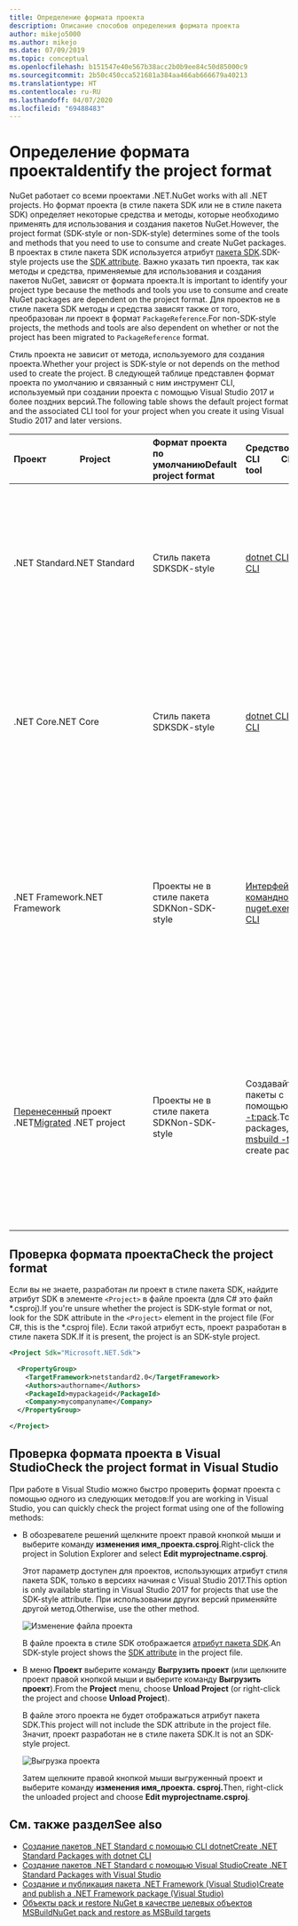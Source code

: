 ```yaml
---
title: Определение формата проекта
description: Описание способов определения формата проекта
author: mikejo5000
ms.author: mikejo
ms.date: 07/09/2019
ms.topic: conceptual
ms.openlocfilehash: b151547e40e567b38acc2b0b9ee84c50d85000c9
ms.sourcegitcommit: 2b50c450cca521681a384aa466ab666679a40213
ms.translationtype: HT
ms.contentlocale: ru-RU
ms.lasthandoff: 04/07/2020
ms.locfileid: "69488483"
---
```

# <a name="identify-the-project-format"></a><span data-ttu-id="4909e-103">Определение формата проекта</span><span class="sxs-lookup"><span data-stu-id="4909e-103">Identify the project format</span></span>

<span data-ttu-id="4909e-104">NuGet работает со всеми проектами .NET.</span><span class="sxs-lookup"><span data-stu-id="4909e-104">NuGet works with all .NET projects.</span></span> <span data-ttu-id="4909e-105">Но формат проекта (в стиле пакета SDK или не в стиле пакета SDK) определяет некоторые средства и методы, которые необходимо применять для использования и создания пакетов NuGet.</span><span class="sxs-lookup"><span data-stu-id="4909e-105">However, the project format (SDK-style or non-SDK-style) determines some of the tools and methods that you need to use to consume and create NuGet packages.</span></span> <span data-ttu-id="4909e-106">В проектах в стиле пакета SDK используется атрибут [пакета SDK](/dotnet/core/tools/csproj#additions).</span><span class="sxs-lookup"><span data-stu-id="4909e-106">SDK-style projects use the [SDK attribute](/dotnet/core/tools/csproj#additions).</span></span> <span data-ttu-id="4909e-107">Важно указать тип проекта, так как методы и средства, применяемые для использования и создания пакетов NuGet, зависят от формата проекта.</span><span class="sxs-lookup"><span data-stu-id="4909e-107">It is important to identify your project type because the methods and tools you use to consume and create NuGet packages are dependent on the project format.</span></span> <span data-ttu-id="4909e-108">Для проектов не в стиле пакета SDK методы и средства зависят также от того, преобразован ли проект в формат `PackageReference`.</span><span class="sxs-lookup"><span data-stu-id="4909e-108">For non-SDK-style projects, the methods and tools are also dependent on whether or not the project has been migrated to `PackageReference` format.</span></span>

<span data-ttu-id="4909e-109">Стиль проекта не зависит от метода, используемого для создания проекта.</span><span class="sxs-lookup"><span data-stu-id="4909e-109">Whether your project is SDK-style or not depends on the method used to create the project.</span></span> <span data-ttu-id="4909e-110">В следующей таблице представлен формат проекта по умолчанию и связанный с ним инструмент CLI, используемый при создании проекта с помощью Visual Studio 2017 и более поздних версий.</span><span class="sxs-lookup"><span data-stu-id="4909e-110">The following table shows the default project format and the associated CLI tool for your project when you create it using Visual Studio 2017 and later versions.</span></span>

| <span data-ttu-id="4909e-111">Проект&nbsp;&nbsp;&nbsp;&nbsp;&nbsp;&nbsp;&nbsp;&nbsp;&nbsp;&nbsp;&nbsp;&nbsp;&nbsp;&nbsp;</span><span class="sxs-lookup"><span data-stu-id="4909e-111">Project&nbsp;&nbsp;&nbsp;&nbsp;&nbsp;&nbsp;&nbsp;&nbsp;&nbsp;&nbsp;&nbsp;&nbsp;&nbsp;&nbsp;</span></span> | <span data-ttu-id="4909e-112">Формат проекта по умолчанию</span><span class="sxs-lookup"><span data-stu-id="4909e-112">Default project format</span></span> | <span data-ttu-id="4909e-113">Средство CLI&nbsp;&nbsp;&nbsp;&nbsp;&nbsp;&nbsp;&nbsp;&nbsp;&nbsp;</span><span class="sxs-lookup"><span data-stu-id="4909e-113">CLI tool&nbsp;&nbsp;&nbsp;&nbsp;&nbsp;&nbsp;&nbsp;&nbsp;&nbsp;</span></span> | <span data-ttu-id="4909e-114">Примечания</span><span class="sxs-lookup"><span data-stu-id="4909e-114">Notes</span></span> |
|:------------- |:-------------|:-----|:-----|
| <span data-ttu-id="4909e-115">.NET Standard</span><span class="sxs-lookup"><span data-stu-id="4909e-115">.NET Standard</span></span> | <span data-ttu-id="4909e-116">Стиль пакета SDK</span><span class="sxs-lookup"><span data-stu-id="4909e-116">SDK-style</span></span> | [<span data-ttu-id="4909e-117">dotnet CLI</span><span class="sxs-lookup"><span data-stu-id="4909e-117">dotnet CLI</span></span>](../install-nuget-client-tools.md#dotnetexe-cli) | <span data-ttu-id="4909e-118">Проекты, созданные в версиях, которые выпущены до Visual Studio 2017, разработаны не в стиле пакета SDK.</span><span class="sxs-lookup"><span data-stu-id="4909e-118">Projects created prior to Visual Studio 2017 are non-SDK-style.</span></span> <span data-ttu-id="4909e-119">Используйте CLI `nuget.exe`.</span><span class="sxs-lookup"><span data-stu-id="4909e-119">Use `nuget.exe` CLI.</span></span> |
| <span data-ttu-id="4909e-120">.NET Core</span><span class="sxs-lookup"><span data-stu-id="4909e-120">.NET Core</span></span> | <span data-ttu-id="4909e-121">Стиль пакета SDK</span><span class="sxs-lookup"><span data-stu-id="4909e-121">SDK-style</span></span> | [<span data-ttu-id="4909e-122">dotnet CLI</span><span class="sxs-lookup"><span data-stu-id="4909e-122">dotnet CLI</span></span>](../install-nuget-client-tools.md#dotnetexe-cli) | <span data-ttu-id="4909e-123">Проекты, созданные в версиях, которые выпущены до Visual Studio 2017, разработаны не в стиле пакета SDK.</span><span class="sxs-lookup"><span data-stu-id="4909e-123">Projects created prior to Visual Studio 2017 are non-SDK-style.</span></span> <span data-ttu-id="4909e-124">Используйте CLI `nuget.exe`.</span><span class="sxs-lookup"><span data-stu-id="4909e-124">Use `nuget.exe` CLI.</span></span> |
| <span data-ttu-id="4909e-125">.NET Framework</span><span class="sxs-lookup"><span data-stu-id="4909e-125">.NET Framework</span></span> | <span data-ttu-id="4909e-126">Проекты не в стиле пакета SDK</span><span class="sxs-lookup"><span data-stu-id="4909e-126">Non-SDK-style</span></span> | [<span data-ttu-id="4909e-127">Интерфейс командной строки nuget.exe</span><span class="sxs-lookup"><span data-stu-id="4909e-127">nuget.exe CLI</span></span>](../install-nuget-client-tools.md#nugetexe-cli) | <span data-ttu-id="4909e-128">Проекты .NET Framework, созданные с помощью других методов, можно преобразовать в стиль пакета SDK.</span><span class="sxs-lookup"><span data-stu-id="4909e-128">.NET Framework projects created using other methods may be SDK-style projects.</span></span> <span data-ttu-id="4909e-129">Для этого воспользуйтесь [CLI dotnet](../install-nuget-client-tools.md#dotnetexe-cli).</span><span class="sxs-lookup"><span data-stu-id="4909e-129">For these, use [dotnet CLI](../install-nuget-client-tools.md#dotnetexe-cli) instead.</span></span> |
| <span data-ttu-id="4909e-130">[Перенесенный](../consume-packages/migrate-packages-config-to-package-reference.md) проект .NET</span><span class="sxs-lookup"><span data-stu-id="4909e-130">[Migrated](../consume-packages/migrate-packages-config-to-package-reference.md) .NET project</span></span> | <span data-ttu-id="4909e-131">Проекты не в стиле пакета SDK</span><span class="sxs-lookup"><span data-stu-id="4909e-131">Non-SDK-style</span></span>| <span data-ttu-id="4909e-132">Создавайте пакеты с помощью [msbuild -t:pack](../consume-packages/migrate-packages-config-to-package-reference.md#create-a-package-after-migration).</span><span class="sxs-lookup"><span data-stu-id="4909e-132">To create packages, use [msbuild -t:pack](../consume-packages/migrate-packages-config-to-package-reference.md#create-a-package-after-migration) to create packages.</span></span> | <span data-ttu-id="4909e-133">Для создания пакетов рекомендуем использовать `msbuild -t:pack`.</span><span class="sxs-lookup"><span data-stu-id="4909e-133">To create packages, `msbuild -t:pack` is recommended.</span></span> <span data-ttu-id="4909e-134">Для других целей используйте [CLI dotnet](../install-nuget-client-tools.md#dotnetexe-cli).</span><span class="sxs-lookup"><span data-stu-id="4909e-134">Otherwise, use the [dotnet CLI](../install-nuget-client-tools.md#dotnetexe-cli).</span></span> <span data-ttu-id="4909e-135">Перенесенные проекты не разработаны не в стиле SDK.</span><span class="sxs-lookup"><span data-stu-id="4909e-135">Migrated projects are not SDK-style projects.</span></span> |

## <a name="check-the-project-format"></a><span data-ttu-id="4909e-136">Проверка формата проекта</span><span class="sxs-lookup"><span data-stu-id="4909e-136">Check the project format</span></span>

<span data-ttu-id="4909e-137">Если вы не знаете, разработан ли проект в стиле пакета SDK, найдите атрибут SDK в элементе `<Project>` в файле проекта (для C# это файл \*.csproj).</span><span class="sxs-lookup"><span data-stu-id="4909e-137">If you're unsure whether the project is SDK-style format or not, look for the SDK attribute in the `<Project>` element in the project file (For C#, this is the \*.csproj file).</span></span> <span data-ttu-id="4909e-138">Если такой атрибут есть, проект разработан в стиле пакета SDK.</span><span class="sxs-lookup"><span data-stu-id="4909e-138">If it is present, the project is an SDK-style project.</span></span>

```xml
<Project Sdk="Microsoft.NET.Sdk">

  <PropertyGroup>
    <TargetFramework>netstandard2.0</TargetFramework>
    <Authors>authorname</Authors>
    <PackageId>mypackageid</PackageId>
    <Company>mycompanyname</Company>
  </PropertyGroup>

</Project>
```

## <a name="check-the-project-format-in-visual-studio"></a><span data-ttu-id="4909e-139">Проверка формата проекта в Visual Studio</span><span class="sxs-lookup"><span data-stu-id="4909e-139">Check the project format in Visual Studio</span></span>

<span data-ttu-id="4909e-140">При работе в Visual Studio можно быстро проверить формат проекта с помощью одного из следующих методов:</span><span class="sxs-lookup"><span data-stu-id="4909e-140">If you are working in Visual Studio, you can quickly check the project format using one of the following methods:</span></span>

- <span data-ttu-id="4909e-141">В обозревателе решений щелкните проект правой кнопкой мыши и выберите команду **изменения имя_проекта.csproj**.</span><span class="sxs-lookup"><span data-stu-id="4909e-141">Right-click the project in Solution Explorer and select **Edit myprojectname.csproj**.</span></span>

   <span data-ttu-id="4909e-142">Этот параметр доступен для проектов, использующих атрибут стиля пакета SDK, только в версиях начиная с Visual Studio 2017.</span><span class="sxs-lookup"><span data-stu-id="4909e-142">This option is only available starting in Visual Studio 2017 for projects that use the SDK-style attribute.</span></span> <span data-ttu-id="4909e-143">При использовании других версий применяйте другой метод.</span><span class="sxs-lookup"><span data-stu-id="4909e-143">Otherwise, use the other method.</span></span>

   ![Изменение файла проекта](media/edit-project-file.png)

   <span data-ttu-id="4909e-145">В файле проекта в стиле SDK отображается [атрибут пакета SDK](/dotnet/core/tools/csproj#additions).</span><span class="sxs-lookup"><span data-stu-id="4909e-145">An SDK-style project shows the [SDK attribute](/dotnet/core/tools/csproj#additions) in the project file.</span></span>
   
- <span data-ttu-id="4909e-146">В меню **Проект** выберите команду **Выгрузить проект** (или щелкните проект правой кнопкой мыши и выберите команду **Выгрузить проект**).</span><span class="sxs-lookup"><span data-stu-id="4909e-146">From the **Project** menu, choose **Unload Project** (or right-click the project and choose **Unload Project**).</span></span>

   <span data-ttu-id="4909e-147">В файле этого проекта не будет отображаться атрибут пакета SDK.</span><span class="sxs-lookup"><span data-stu-id="4909e-147">This project will not include the SDK attribute in the project file.</span></span> <span data-ttu-id="4909e-148">Значит, проект разработан не в стиле пакета SDK.</span><span class="sxs-lookup"><span data-stu-id="4909e-148">It is not an SDK-style project.</span></span>

   ![Выгрузка проекта](media/unload-project.png)

   <span data-ttu-id="4909e-150">Затем щелкните правой кнопкой мыши выгруженный проект и выберите команду **изменения имя_проекта. csproj.**</span><span class="sxs-lookup"><span data-stu-id="4909e-150">Then, right-click the unloaded project and choose **Edit myprojectname.csproj**.</span></span>

## <a name="see-also"></a><span data-ttu-id="4909e-151">См. также раздел</span><span class="sxs-lookup"><span data-stu-id="4909e-151">See also</span></span>

- [<span data-ttu-id="4909e-152">Создание пакетов .NET Standard с помощью CLI dotnet</span><span class="sxs-lookup"><span data-stu-id="4909e-152">Create .NET Standard Packages with dotnet CLI</span></span>](../quickstart/create-and-publish-a-package-using-the-dotnet-cli.md)
- [<span data-ttu-id="4909e-153">Создание пакетов .NET Standard с помощью Visual Studio</span><span class="sxs-lookup"><span data-stu-id="4909e-153">Create .NET Standard Packages with Visual Studio</span></span>](../quickstart/create-and-publish-a-package-using-visual-studio.md)
- [<span data-ttu-id="4909e-154">Создание и публикация пакета .NET Framework (Visual Studio)</span><span class="sxs-lookup"><span data-stu-id="4909e-154">Create and publish a .NET Framework package (Visual Studio)</span></span>](../quickstart/create-and-publish-a-package-using-visual-studio-net-framework.md)
- [<span data-ttu-id="4909e-155">Объекты pack и restore NuGet в качестве целевых объектов MSBuild</span><span class="sxs-lookup"><span data-stu-id="4909e-155">NuGet pack and restore as MSBuild targets</span></span>](../reference/msbuild-targets.md)
